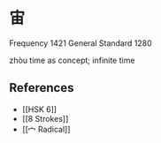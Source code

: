 # 宙
Frequency 1421
General Standard 1280

zhòu
time as concept; infinite time

## References
- [[HSK 6]]
- [[8 Strokes]]
- [[宀 Radical]]